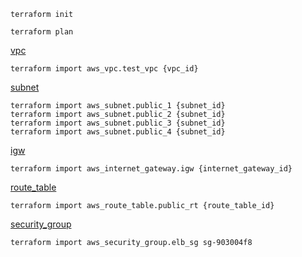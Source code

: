 ```shell
terraform init
```

```shell
terraform plan
```

[vpc](https://registry.terraform.io/providers/hashicorp/aws/latest/docs/resources/vpc)

```shell
terraform import aws_vpc.test_vpc {vpc_id}
```

[subnet](https://registry.terraform.io/providers/hashicorp/aws/latest/docs/resources/subnet)

```shell
terraform import aws_subnet.public_1 {subnet_id}
terraform import aws_subnet.public_2 {subnet_id}
terraform import aws_subnet.public_3 {subnet_id}
terraform import aws_subnet.public_4 {subnet_id}

```

[igw](https://registry.terraform.io/providers/hashicorp/aws/latest/docs/resources/internet_gateway)

```shell
terraform import aws_internet_gateway.igw {internet_gateway_id}
```

[route_table](https://registry.terraform.io/providers/hashicorp/aws/latest/docs/resources/route_table)

```shell
terraform import aws_route_table.public_rt {route_table_id}
```

[security_group](https://registry.terraform.io/providers/hashicorp/aws/latest/docs/resources/security_group)

```shell
terraform import aws_security_group.elb_sg sg-903004f8
```
